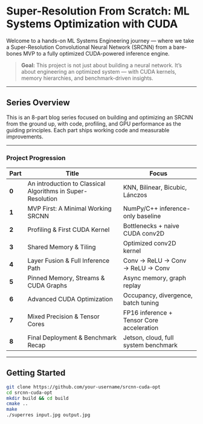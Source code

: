 # Super-Resolution From Scratch: ML Systems Optimization with CUDA

Welcome to a hands-on ML Systems Engineering journey — where we take a Super-Resolution Convolutional Neural Network (SRCNN) from a bare-bones MVP to a fully optimized CUDA-powered inference engine.

> **Goal:** This project is not just about building a neural network. It’s about engineering an optimized system — with CUDA kernels, memory hierarchies, and benchmark-driven insights.

---

## Series Overview

This is an 8-part blog series focused on building and optimizing an SRCNN from the ground up, with code, profiling, and GPU performance as the guiding principles. Each part ships working code and measurable improvements.

---

### Project Progression

| Part | Title | Focus |
|------|-------|-------|
| **0** | An introduction to Classical Algorithms in Super-Resolution | KNN, Bilinear, Bicubic, Lánczos |
| **1** | MVP First: A Minimal Working SRCNN | NumPy/C++ inference-only baseline |
| **2** | Profiling & First CUDA Kernel | Bottlenecks + naive CUDA conv2D |
| **3** | Shared Memory & Tiling | Optimized conv2D kernel |
| **4** | Layer Fusion & Full Inference Path | Conv → ReLU → Conv → ReLU → Conv |
| **5** | Pinned Memory, Streams & CUDA Graphs | Async memory, graph replay |
| **6** | Advanced CUDA Optimization | Occupancy, divergence, batch tuning |
| **7** | Mixed Precision & Tensor Cores | FP16 inference + Tensor Core acceleration |
| **8** | Final Deployment & Benchmark Recap | Jetson, cloud, full system benchmark |

---

## Getting Started

```bash
git clone https://github.com/your-username/srcnn-cuda-opt
cd srcnn-cuda-opt
mkdir build && cd build
cmake ..
make
./superres input.jpg output.jpg

